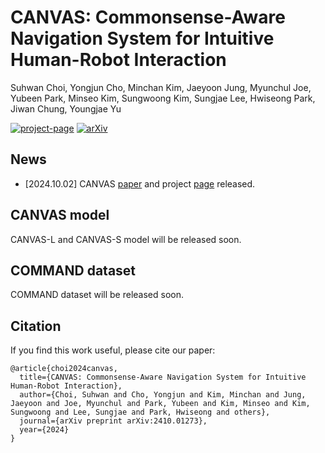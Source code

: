 # CANVAS: Commonsense-Aware Navigation System for Intuitive Human-Robot Interaction
Suhwan Choi, Yongjun Cho, Minchan Kim, Jaeyoon Jung, Myunchul Joe, Yubeen Park, Minseo Kim, Sungwoong Kim, Sungjae Lee, Hwiseong Park, Jiwan Chung, Youngjae Yu

[![project-page](https://img.shields.io/badge/Project%20Page-blue?style=flat-square)](https://worv-ai.github.io/canvas) [![arXiv](https://img.shields.io/badge/arXiv-2410.01273-brightgreen.svg?style=flat-square)](https://arxiv.org/abs/2410.01273)

## News
- [2024.10.02] CANVAS [paper](https://arxiv.org/abs/2410.01273) and project [page](https://worv-ai.github.io/canvas) released.

## CANVAS model
CANVAS-L and CANVAS-S model will be released soon.

## COMMAND dataset
COMMAND dataset will be released soon.

## Citation
If you find this work useful, please cite our paper:
```
@article{choi2024canvas,
  title={CANVAS: Commonsense-Aware Navigation System for Intuitive Human-Robot Interaction},
  author={Choi, Suhwan and Cho, Yongjun and Kim, Minchan and Jung, Jaeyoon and Joe, Myunchul and Park, Yubeen and Kim, Minseo and Kim, Sungwoong and Lee, Sungjae and Park, Hwiseong and others},
  journal={arXiv preprint arXiv:2410.01273},
  year={2024}
}
```